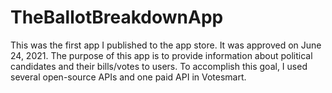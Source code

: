 # TheBallotBreakdownApp

This was the first app I published to the app store. It was approved on June 24, 2021.
The purpose of this app is to provide information about political candidates and their bills/votes to users.
To accomplish this goal, I used several open-source APIs and one paid API in Votesmart.
